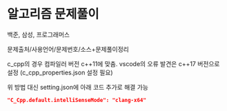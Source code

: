 # 알고리즘 문제풀이

백준, 삼성, 프로그래머스

문제출처/사용언어/문제번호/소스+문제풀이정리

c_cpp의 경우 컴파일러 버전 c++11에 맞춤.
vscode의 오류 발견은 c++17 버전으로 설정 (c_cpp_properties.json 설정 필요)

위 방법 대신 setting.json에 아래 코드 추가로 해결 가능
```json
"C_Cpp.default.intelliSenseMode": "clang-x64"
```
